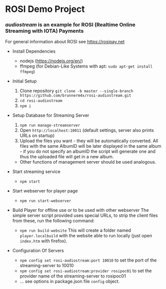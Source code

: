 # ROSI Demo Project

### *audiostream* is an example for ROSI (Realtime Online Streaming with IOTA) Payments

For general information about ROSI see https://rosipay.net

* Install Dependencies
  * nodejs (https://nodejs.org/en/)
  * ffmpeg (for Debian-Like Systems with apt: `sudo apt-get install ffmpeg`)
	
* Initial Setup
  1. Clone repository `git clone -b master --single-branch https://github.com/brunnerm4x/rosi-audiostream.git`
  2. `cd rosi-audiostream`
  3. `npm i`

* Setup Database for Streaming Server
  1. `npm run manage-streamserver`
  2. Open `http://localhost:10011` (default settings, server also prints URLs on startup)
  3. Upload the files you want - they will be automatically converted. All files with the same AlbumID will be later displayed in the same album - if you do not specify an albumID the script will generate one and thus the uploaded file will get in a new album.

  * Other functions of management server should be used analogous.

* Start streaming service
  * `npm start`

* Start webserver for player page
  * `npm run start-webserver`

* Build Player for offline use or to be used with other webserver
  The simple server script provided uses special URLs, to strip the client files from these, run the following command:
  * `npm run build-website`
  This will create a folder named `player.localbuild` with the website able to run locally (just open `index.htm` with firefox).

* Configuration Of Servers
  * `npm config set rosi-audiostream:port 10010` to set the port of the streaming-server to 10010
  * `npm config set rosi-audiostream:provider rosipoc01` to set the provider name of the streaming-server to rosipoc01
  * ... see options in package.json file `config` object.

